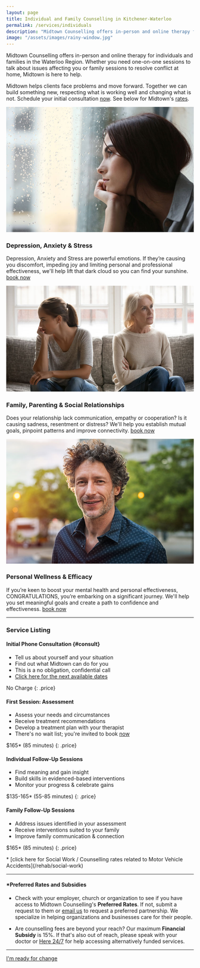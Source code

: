 ```yaml
---
layout: page
title: Individual and Family Counselling in Kitchener-Waterloo
permalink: /services/individuals
description: "Midtown Counselling offers in-person and online therapy for individuals and families. Whether you need one-on-one sessions to talk about issues affecting you or family sessions to resolve conflict at home, Midtown is here to help."
image: "/assets/images/rainy-window.jpg"
---
```


Midtown Counselling offers in-person and online therapy for individuals and families in the Waterloo Region. Whether you need one-on-one sessions to talk about issues affecting you or family sessions to resolve conflict at home, Midtown is here to help. 

Midtown helps clients face problems and move forward. Together we can build something new, respecting what is working well and changing what is not. Schedule your initial consultation [now](/contact/#booknow). See below for Midtown's [rates](/services/individuals/#consult).

<div class="service-item">
<div class="service-item-title">
<img src="/assets/images/rainy-window.jpg" alt="" id="stress">
</div>
<div class="service-item-description" markdown="1">

### Depression, Anxiety & Stress 

Depression, Anxiety and Stress are powerful emotions. If they’re causing you discomfort, impeding joy and limiting personal and professional effectiveness, we'll help lift that dark cloud so you can find your sunshine. [book now](/contact/#booknow)

</div>
</div>

<div class="service-item">
<div class="service-item-title">
<img src="/assets/images/two-on-couch.jpg" alt="" id="relationships">
</div>
<div class="service-item-description" markdown="1">

### Family, Parenting & Social Relationships 

Does your relationship lack communication, empathy or cooperation? Is it causing sadness, resentment or distress? We'll help you establish mutual goals, pinpoint patterns and improve connectivity. [book now](/contact/#booknow)

</div>
</div>

<div class="service-item">
<div class="service-item-title">
<img src="/assets/images/man-on-street.jpg" alt="" id="wellness">
</div>
<div class="service-item-description" markdown="1">

### Personal Wellness & Efficacy

If you’re keen to boost your mental health and personal effectiveness, CONGRATULATIONS, you’re embarking on a significant journey. We'll help you set meaningful goals and create a path to confidence and effectiveness. [book now](/contact/#booknow)

</div>
</div>

---------------------------------

### Service Listing

<div class="listings">
<div class="service-listing" markdown="1">

#### Initial Phone Consultation {#consult}
* Tell us about yourself and your situation
* Find out what Midtown can do for you
* This is a no obligation, confidential call
* [Click here for the next available dates](/contact/#booknow)

No Charge
{: .price}

</div>
<div class="service-listing" markdown="1">

#### First Session: Assessment
* Assess your needs and circumstances
* Receive treatment recommendations
* Develop a treatment plan with your therapist
* There's no wait list; you're invited to book [now](/contact/#booknow)

$165* (85 minutes) 
{: .price}

</div>
<div class="service-listing" markdown="1">

#### Individual Follow-Up Sessions
* Find meaning and gain insight
* Build skills in evidenced-based interventions
* Monitor your progress & celebrate gains

$135-165* (55-85 minutes)
{: .price}

</div>
<div class="service-listing" markdown="1">

#### Family Follow-Up Sessions
* Address issues identified in your assessment
* Receive interventions suited to your family
* Improve family communication & connection

$165* (85 minutes)
{: .price}

</div>
</div>
* [click here for Social Work / Counselling rates related to Motor Vehicle Accidents](/rehab/social-work)

---------------------------

#### \*Preferred Rates and Subsidies

<div class="listings">
<div class="discount-listing" markdown="1">

- Check with your employer, church or organization to see if you have access to Midtown Counselling's **Preferred Rates**. If not, submit a request to them or [email us](mailto:billing@midtowncounselling.ca) to request a preferred partnership. We specialize in helping organizations and businesses care for their people.

</div>
<div class="discount-listing" markdown="1">

 - Are counselling fees are beyond your reach? Our maximum **Financial Subsidy** is 15%. If that's also out of reach, please speak with your doctor or [Here 24/7](https://here247.ca/) for help accessing alternatively funded services. 

</div>
</div>

-------------

<div class="callout-link"><a class="link-button" href="/contact/#booknow">I'm ready for change</a></div>